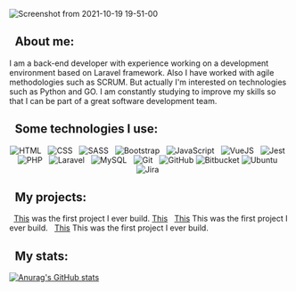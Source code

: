 ![Screenshot from 2021-10-19 19-51-00](https://user-images.githubusercontent.com/60891375/138010099-7e9e440b-d6ab-4be4-b1b1-b8b25b818558.png)

## &nbsp;&nbsp;About me:
I am a back-end developer with experience working on a development environment based on Laravel framework. Also I have worked with agile methodologies such as SCRUM. But actually I'm interested on technologies such as Python and GO. I am constantly studying to improve my skills so that I can be part of a great software development team.

## &nbsp;&nbsp;Some technologies I use:
<p align="center">
  <img src="https://img.shields.io/badge/HTML5-E34F26?style=for-the-badge&logo=html5&logoColor=white" alt="HTML" />&nbsp;&nbsp;
  <img src="https://img.shields.io/badge/CSS3-1572B6?style=for-the-badge&logo=css3&logoColor=white" alt="CSS" />&nbsp;&nbsp;
  <img src="https://img.shields.io/badge/Sass-CC6699?style=for-the-badge&logo=sass&logoColor=white" alt="SASS" />&nbsp;&nbsp;
  <img src="https://img.shields.io/badge/Bootstrap-563D7C?style=for-the-badge&logo=bootstrap&logoColor=white" alt="Bootstrap" />&nbsp;&nbsp;
  <img src="https://img.shields.io/badge/JavaScript-323330?style=for-the-badge&logo=javascript&logoColor=F7DF1E" alt="JavaScript" />&nbsp;&nbsp;
  <img src="https://img.shields.io/badge/Vue.js-35495E?style=for-the-badge&logo=vuedotjs&logoColor=4FC08D" alt="VueJS" />&nbsp;&nbsp;
  <img src="https://img.shields.io/badge/Jest-C21325?style=for-the-badge&logo=jest&logoColor=white" alt="Jest" />&nbsp;&nbsp;
  <img src="https://img.shields.io/badge/PHP-777BB4?style=for-the-badge&logo=php&logoColor=white" alt="PHP" />&nbsp;&nbsp;
  <img src="https://img.shields.io/badge/Laravel-FF2D20?style=for-the-badge&logo=laravel&logoColor=white" alt="Laravel" />&nbsp;&nbsp;
  <img src="https://img.shields.io/badge/MySQL-00000F?style=for-the-badge&logo=mysql&logoColor=white" alt="MySQL" />&nbsp;&nbsp;
  <img src="https://img.shields.io/badge/Git-F05032?style=for-the-badge&logo=git&logoColor=white" alt="Git" />&nbsp;&nbsp;
  <img src="https://img.shields.io/badge/github%20-%23000.svg?&style=for-the-badge&logo=github&logoColor=white" alt="GitHub" />
  <img src="https://img.shields.io/badge/Bitbucket-0747a6?style=for-the-badge&logo=bitbucket&logoColor=white" alt="Bitbucket" />
  <img src="https://img.shields.io/badge/Ubuntu-E95420?style=for-the-badge&logo=ubuntu&logoColor=white" alt="Ubuntu" />&nbsp;&nbsp;
  <img src="https://img.shields.io/badge/Jira-0052CC?style=for-the-badge&logo=Jira&logoColor=white" alt="Jira" />&nbsp;&nbsp;  
</p>

## &nbsp;&nbsp;My projects:
&nbsp;&nbsp;<a href="https://app-ventus.herokuapp.com/">This</a> was the first project I ever build. <a href="https://github.com/2gmurillo/app-ventus/">This</a>
&nbsp;&nbsp;<a href="https://github.com/2gmurillo/ventus/">This</a> This was the first project I ever build.
&nbsp;&nbsp;<a href="https://github.com/2gmurillo/Sistema-de-evaluaci-n/">This</a> This was the first project I ever build.

## &nbsp;&nbsp;My stats:
[![Anurag's GitHub stats](https://github-readme-stats.vercel.app/api?username=2gmurillo)](https://github.com/anuraghazra/github-readme-stats)
